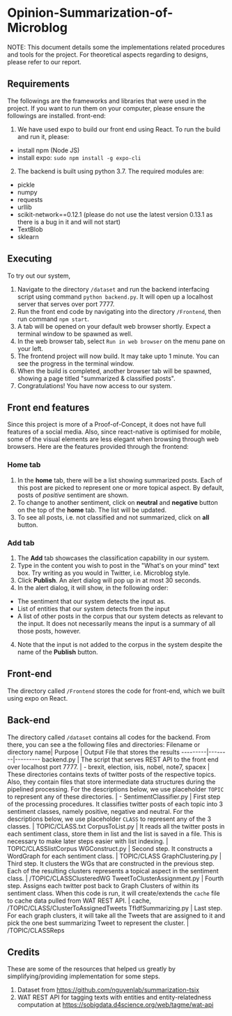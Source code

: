 # Opinion-Summarization-of-Microblog

NOTE: This document details some the implementations related procedures and tools for the project. For theoretical aspects regarding to designs, please refer to our report.

## Requirements
The followings are the frameworks and libraries that were used in the project. If you want to run them on your computer, please ensure the followings are installed.
front-end:
1. We have used expo to build our front end using React. To run the build and run it, please:
  - install npm (Node JS)
  - install expo: `sudo npm install -g expo-cli`
2. The backend is built using python 3.7. The required modules are:
  - pickle
  - numpy
  - requests
  - urllib
  - scikit-network==0.12.1 (please do not use the latest version 0.13.1 as there is a bug in it and will not start)
  - TextBlob
  - sklearn

## Executing
To try out our system,
1. Navigate to the directory `/dataset` and run the backend interfacing script using command `python backend.py`. It will open up a localhost server that serves over port 7777.
2. Run the front end code by navigating into the directory `/Frontend`, then run command `npm start`.
3. A tab will be opened on your default web browser shortly. Expect a terminal window to be spawned as well.
4. In the web browser tab, select `Run in web browser` on the menu pane on your left.
5. The frontend project will now build. It may take upto 1 minute. You can see the progress in the terminal window.
6. When the build is completed, another browser tab will be spawned, showing a page titled "summarized & classified posts".
7. Congratulations! You have now access to our system.

## Front end features
Since this project is more of a Proof-of-Concept, it does not have full features of a social media. Also, since react-native is optimised for mobile, some of the visual elements are less elegant when browsing through web browsers. Here are the features provided through the frontend:
### Home tab
1. In the **home** tab, there will be a list showing summarized posts. Each of this post are picked to represent one or more topical aspect. By default, posts of *positive* sentiment are shown.
2. To change to another sentiment, click on **neutral** and **negative** button on the top of the **home** tab. The list will be updated.
3. To see all posts, i.e. not classified and not summarized, click on **all** button.
### Add tab
1. The **Add** tab showcases the classification capability in our system.
2. Type in the content you wish to post in the "What's on your mind" text box. Try writing as you would in Twitter, i.e. Microblog style.
3. Click **Publish**. An alert dialog will pop up in at most 30 seconds.
4. In the alert dialog, it will show, in the following order:
* The sentiment that our system detects the input as.
* List of entities that our system detects from the input
* A list of other posts in the corpus that our system detects as relevant to the input. It does not necessarily means the input is a summary of all those posts, however.
4. Note that the input is not added to the corpus in the system despite the name of the **Publish** button.

## Front-end
The directory called `/Frontend` stores the code for front-end, which we built using expo on React.

## Back-end
The directory called `/dataset` contains all codes for the backend. From there, you can see a the following files and directories:
Filename or directory name| Purpose | Output File that stores the results
---------|--------|---------
backend.py | The script that serves REST API to the front end over localhost port 7777. | -
brexit, election, isis, nobel, note7, spacex | These directories contains texts of twitter posts of the respective topics. Also, they contain files that store intermediate data structures during the pipelined processing. For the descriptions below, we use placeholder `TOPIC` to represent any of these directories. | -
SentimentClassifier.py | First step of the processing procedures. It classifies twitter posts of each topic into 3 sentiment classes, namely positive, negative and neutral. For the descriptions below, we use placeholder `CLASS` to represent any of the 3 classes. | TOPIC/CLASS.txt
CorpusToList.py | It reads all the twitter posts in each sentiment class, store them in list and the list is saved in a file. This is necessary to make later steps easier with list indexing. | TOPIC/CLASSlistCorpus
WGConstruct.py | Second step. It constructs a WordGraph for each sentiment class. | TOPIC/CLASS
GraphClustering.py | Third step. It clusters the WGs that are constructed in the previous step. Each of the resulting clusters represents a topical aspect in the sentiment class. | /TOPIC/CLASSClusteredWG
TweetToClusterAssignment.py | Fourth step. Assigns each twitter post back to Graph Clusters of within its sentiment class. When this code is run, it will create/extends the `cache` file to cache data pulled from WAT REST API. | cache, /TOPIC/CLASS/ClusterToAssignedTweets
TfIdfSummarizing.py | Last step. For each graph clusters, it will take all the Tweets that are assigned to it and pick the one best summarizing Tweet to represent the cluster. | /TOPIC/CLASSReps

## Credits
These are some of the resources that helped us greatly by simplifying/providing implementation for some steps.
1. Dataset from https://github.com/nguyenlab/summarization-tsix
2. WAT REST API for tagging texts with entities and entity-relatedness computation at https://sobigdata.d4science.org/web/tagme/wat-api
